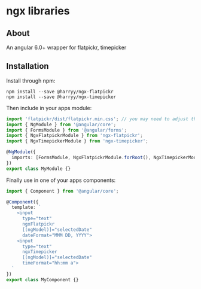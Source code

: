 # ngx libraries

## About

An angular 6.0+ wrapper for flatpickr, timepicker

## Installation

Install through npm:

```
npm install --save @harryy/ngx-flatpickr
npm install --save @harryy/ngx-timepicker
```

Then include in your apps module:

```typescript
import 'flatpickr/dist/flatpickr.min.css'; // you may need to adjust the css import depending on your build tool
import { NgModule } from '@angular/core';
import { FormsModule } from '@angular/forms';
import { NgxFlatpickrModule } from 'ngx-flatpickr';
import { NgxTimepickerModule } from 'ngx-timepicker';

@NgModule({
  imports: [FormsModule, NgxFlatpickrModule.forRoot(), NgxTimepickerModule.forRoot()]
})
export class MyModule {}
```

Finally use in one of your apps components:

```typescript
import { Component } from '@angular/core';

@Component({
  template: `
    <input 
      type="text" 
      ngxFlatpickr 
      [(ngModel)]="selectedDate" 
      dateFormat="MMM DD, YYYY">
    <input 
      type="text" 
      ngxTimepicker 
      [(ngModel)]="selectedDate" 
      timeFormat="hh:mm a">
  `
})
export class MyComponent {}
```
